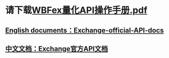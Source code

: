 # 请下载[WBFex量化API操作手册.pdf](WBFex量化API操作手册.pdf)


## [English documents：Exchange-official-API-docs](api/us_en/api_doc_en.md)

## [中文文档：Exchange官方API文档](api/zh_cn/api_doc_cn.md)
